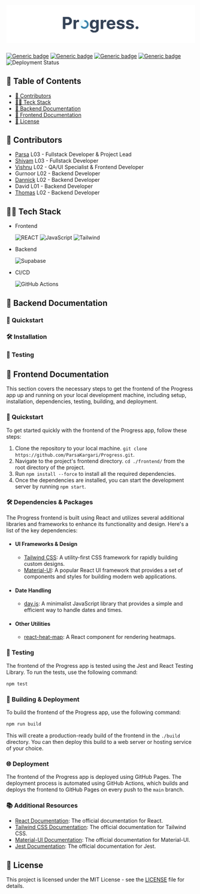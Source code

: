 # ![Progress](./publicAssets/ProgressBanner.png)

[![Generic badge](https://img.shields.io/badge/COURSE-SENG_401-blue.svg)](https://shields.io/)
[![Generic badge](https://img.shields.io/badge/GROUP-13-blue.svg)](https://shields.io/)
[![Generic badge](https://img.shields.io/badge/SECTIONS-L01/L02/L03-blue.svg)](https://shields.io/)
[![Generic badge](https://img.shields.io/badge/SEMESTER-WINTER_2024-red.svg)](https://shields.io/)
![Deployment Status](https://github.com/ParsaKargari/Progress/actions/workflows/npm-publish-github-packages.yml/badge.svg)


## 📖 Table of Contents

- [📝 Contributors](#-contributors)
- [👨‍💻 Teck Stack](#-tech-stack)
- [🚀 Backend Documentation](#-backend-documentation)
- [🌟 Frontend Documentation](#-frontend-documentation)
- [🧾 License](#-license)

## 📝 Contributors

- [Parsa](https://github.com/ParsaKargari) L03 - Fullstack Developer & Project Lead
- [Shivam](https://github.com/shivamdesai04) L03 - Fullstack Developer
- [Vishnu](https://github.com/Vishnu-Dhanda) L02 - QA/UI Specialist & Frontend Developer
- Gurnoor L02 - Backend Developer
- [Dannick](https://github.com/dannicklucas) L02 - Backend Developer
- David L01 - Backend Developer
- [Thomas](https://github.com/thomasbhavnani) L02 - Backend Developer

## 👨‍💻 Tech Stack

- Frontend

  ![REACT](https://img.shields.io/badge/React-20232A?style=for-the-badge&logo=react&logoColor=61DAFB) ![JavaScript](https://img.shields.io/badge/JavaScript-F7DF1E?style=for-the-badge&logo=javascript&logoColor=black) ![Tailwind](https://img.shields.io/badge/Tailwind_CSS-38B2AC?style=for-the-badge&logo=tailwind-css&logoColor=white)

- Backend

  ![Supabase](https://img.shields.io/badge/Supabase-3ECF8E?style=for-the-badge&logo=supabase&logoColor=white)

- CI/CD

  ![GitHub Actions](https://img.shields.io/badge/GitHub%20Actions-2088FF.svg?style=for-the-badge&logo=GitHub%20Actions&logoColor=white)

## 🚀 Backend Documentation

### 🏃 Quickstart

### 🛠️ Installation

### 🧪 Testing

## 🌟 Frontend Documentation

This section covers the necessary steps to get the frontend of the Progress app up and running on your local development machine, including setup, installation, dependencies, testing, building, and deployment.

### 🏃 Quickstart

To get started quickly with the frontend of the Progress app, follow these steps:

1. Clone the repository to your local machine. `git clone https://github.com/ParsaKargari/Progress.git`.
2. Navigate to the project's frontend directory. `cd ./frontend/` from the root directory of the project.
3. Run `npm install --force` to install all the required dependencies.
4. Once the dependencies are installed, you can start the development server by running `npm start`.

### 🛠️ Dependencies & Packages

The Progress frontend is built using React and utilizes several additional libraries and frameworks to enhance its functionality and design. Here's a list of the key dependencies:

- #### UI Frameworks & Design

  - [Tailwind CSS](https://tailwindcss.com/): A utility-first CSS framework for rapidly building custom designs.
  - [Material-UI](https://material-ui.com/): A popular React UI framework that provides a set of components and styles for building modern web applications.

- #### Date Handling

  - [day.js](https://day.js.org/): A minimalist JavaScript library that provides a simple and efficient way to handle dates and times.

- #### Other Utilities

  - [react-heat-map](https://www.npmjs.com/package/@uiw/react-heat-map): A React component for rendering heatmaps.

### 🧪 Testing

The frontend of the Progress app is tested using the Jest and React Testing Library. To run the tests, use the following command:

```bash
npm test
```

### 🚀 Building & Deployment

To build the frontend of the Progress app, use the following command:

```bash
npm run build
```

This will create a production-ready build of the frontend in the `./build` directory. You can then deploy this build to a web server or hosting service of your choice.

### 🌐 Deployment

The frontend of the Progress app is deployed using GitHub Pages. The deployment process is automated using GitHub Actions, which builds and deploys the frontend to GitHub Pages on every push to the `main` branch.

### 📚 Additional Resources

- [React Documentation](https://reactjs.org/docs/getting-started.html): The official documentation for React.
- [Tailwind CSS Documentation](https://tailwindcss.com/docs): The official documentation for Tailwind CSS.
- [Material-UI Documentation](https://material-ui.com/getting-started/installation/): The official documentation for Material-UI.
- [Jest Documentation](https://jestjs.io/docs/getting-started): The official documentation for Jest.

## 🧾 License

This project is licensed under the MIT License - see the [LICENSE](./LICENSE) file for details.


